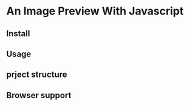 # An Image Preview With Javascript

## Install


## Usage


## prject structure


## Browser support


